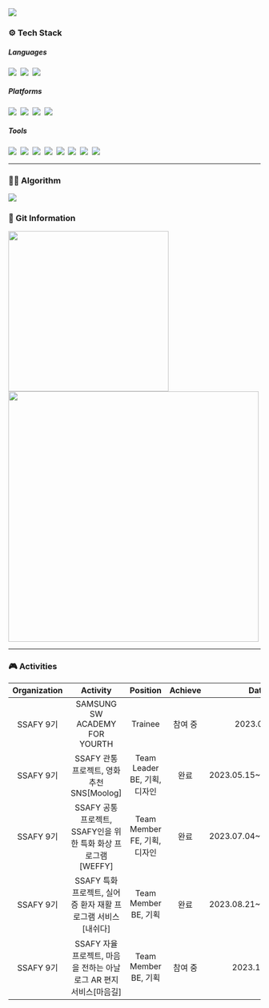 <img src="https://capsule-render.vercel.app/api?type=slice&reversal=false&color=gradient&customColorList=0,2,2,5,30)&text=I'M%20YEONJI!&fontSize=40&fontAlign=85&fontAlignY=15&rotate=8&animation=blink&desc=Developer's%20GitHub&descAlign=87&descAlignY=40&"/>
<div>
  <p align="center">
    <h3>⚙ Tech Stack</h3>
    <div>
    <h5>Languages</h5>
    <img src="https://img.shields.io/badge/Java-orange?style=flat-square&logo=java&logoColor=white"/></a>&nbsp
    <img src="https://img.shields.io/badge/Python-3766AB?style=flat-square&logo=Python&logoColor=white"/></a>&nbsp
    <img src="https://img.shields.io/badge/JavaScript-yellow?style=flat-square&logo=javascript&logoColor=white"/></a>&nbsp
    </div>
    <div>
    <h5>Platforms</h5>
    <img src="https://img.shields.io/badge/Spring-6DB33F?style=flat-square&logo=Spring&logoColor=white"/></a>&nbsp
    <img src="https://img.shields.io/badge/Spring Boot-6DB33F?style=flat-square&logo=Spring Boot&logoColor=white"/></a>&nbsp  
    <img src="https://img.shields.io/badge/Django-092E20?style=flat-square&logo=Django&logoColor=white"/></a>&nbsp 
    <img src="https://img.shields.io/badge/MySQL-4479A1?style=flat-square&logo=MySQL&logoColor=white"/></a>&nbsp
    </div>
    <div>
    <h5>Tools</h5>
    <img src="https://img.shields.io/badge/IntelliJ-000000?style=flat-square&logo=IntelliJidea&logoColor=white"/></a>&nbsp
    <img src="https://img.shields.io/badge/Pycharm-000000?style=flat-square&logo=pycharm&logoColor=white"/></a>&nbsp  
    <img src="https://img.shields.io/badge/Visual Studio Code-007ACC?style=flat-square&logo=visualstudiocode&logoColor=white"/></a>&nbsp 
    <img src="https://img.shields.io/badge/Tomcat-F8DC75?style=flat-square&logo=apachetomcat&logoColor=ffffff"/></a>&nbsp
    <img src="https://img.shields.io/badge/GitHub-181717?style=flat-square&logo=github&logoColor=ffffff"/></a>&nbsp
    <img src="https://img.shields.io/badge/GitLab-FC6D26?style=flat-square&logo=gitlab&logoColor=ffffff"/></a>&nbsp
    <img src="https://img.shields.io/badge/Jira-0052CC?style=flat-square&logo=jira&logoColor=ffffff"/></a>&nbsp
    <img src="https://img.shields.io/badge/Notion-000000?style=flat-square&logo=notion&logoColor=ffffff"/></a>&nbsp
    </div>
  </p>
</div>
<hr>
<div>
  <h3>🤹‍♀️ Algorithm</h3>
  <img src="http://mazassumnida.wtf/api/v2/generate_badge?boj=duswl0220">
</div>
<div>
  <h3>📑 Git Information</h3>
  <p>
  <img width=320 src="https://github-readme-stats.vercel.app/api/top-langs/?username=YEOM2YEOM2&layout=donut&theme=radical">
  <img width=500 src="https://streak-stats.demolab.com?user=YEOM2YEOM2&theme=react&hide_border=true&border_radius=5.5&date_format=M%20j%5B%2C%20Y%5D">
  </p>
</div>
<hr>
<div>
  <h3>🎮 Activities</h3>
  
  |Organization|Activity|Position|Achieve|Date|
  |:---:|:---:|:---:|:---:|:---:|
  |SSAFY 9기|SAMSUNG SW ACADEMY FOR YOURTH|Trainee|참여 중|2023.01.04|
  |SSAFY 9기|SSAFY 관통 프로젝트, 영화 추천 SNS[Moolog]|Team Leader<br> BE, 기획, 디자인|완료|2023.05.15~2023.05.26|
  |SSAFY 9기|SSAFY 공통 프로젝트, SSAFY인을 위한 특화 화상 프로그램[WEFFY]|Team Member<br> FE, 기획, 디자인|완료|2023.07.04~2023.08.18|
  |SSAFY 9기|SSAFY 특화 프로젝트, 실어증 환자 재활 프로그램 서비스[내쉬다]|Team Member<br> BE, 기획|완료|2023.08.21~2023.10.06|
  |SSAFY 9기|SSAFY 자율 프로젝트, 마음을 전하는 아날로그 AR 편지 서비스[마음길]|Team Member<br> BE, 기획|참여 중|2023.10.10~|
</div>


